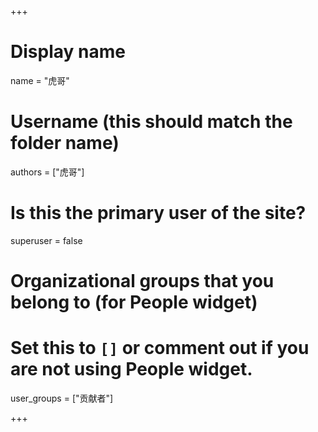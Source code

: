 +++
# Display name
name = "虎哥"

# Username (this should match the folder name)
authors = ["虎哥"]

# Is this the primary user of the site?
superuser = false

# Organizational groups that you belong to (for People widget)
#   Set this to `[]` or comment out if you are not using People widget.
user_groups = ["贡献者"]

+++
